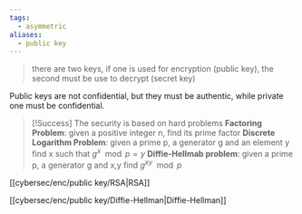 ```yaml
---
tags:
  - asymmetric
aliases:
  - public key
---
```

> there are two keys, if one is used for encryption (public key), the second must be use to decrypt (secret key)



Public keys are not confidential, but they must be authentic, while private one must be confidential.


> [!Success] The security is based on hard problems
> **Factoring Problem**: given a positive integer n, find its prime factor
> **Discrete Logarithm Problem**: given a prime p, a generator g and an element y find x such that $g^x \mod p = y$
> **Diffie-Hellmab problem**: given a prime p, a generator g and x,y find $g^{xy}\mod p$


[[cybersec/enc/public key/RSA|RSA]]

[[cybersec/enc/public key/Diffie-Hellman|Diffie-Hellman]]


